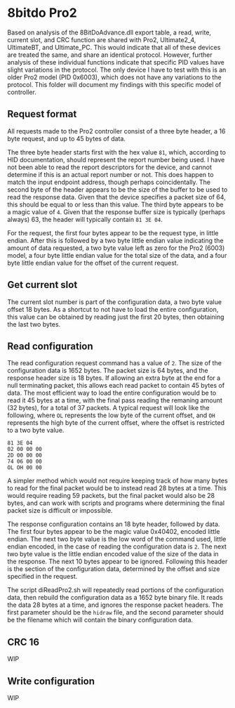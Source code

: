 # 8bitdo Pro2
Based on analysis of the 8BitDoAdvance.dll export table, a read, write, current slot, and CRC function are shared with Pro2, Ultimate2_4, UltimateBT, and Ultimate_PC.  This would indicate that all of these devices are treated the same, and share an identical protocol.  However, further analysis of these individual functions indicate that specific PID values have slight variations in the protocol.  The only device I have to test with this is an older Pro2 model (PID 0x6003), which does not have any variations to the protocol.  This folder will document my findings with this specific model of controller.

## Request format
All requests made to the Pro2 controller consist of a three byte header, a 16 byte request, and up to 45 bytes of data.

The three byte header starts first with the hex value `81`, which, according to HID documentation, should represent the report number being used.  I have not been able to read the report descriptors for the device, and cannot determine if this is an actual report number or not.  This does happen to match the input endpoint address, though perhaps coincidentally. The second byte of the header appears to be the size of the buffer to be used to read the response data.  Given that the device specifies a packet size of 64, this should be equal to or less than this value.  The third byte appears to be a magic value of `4`.  Given that the response buffer size is typically (perhaps always) 63, the header will typically contain `81 3E 04`.

For the request, the first four bytes appear to be the request type, in little endian. After this is followed by a two byte little endian value indicating the amount of data requested, a two byte value left as zero for the Pro2 (6003) model, a four byte little endian value for the total size of the data, and a four byte little endian value for the offset of the current request. 

## Get current slot
The current slot number is part of the configuration data, a two byte value offset 18 bytes.  As a shortcut to not have to load the entire configuration, this value can be obtained by reading just the first 20 bytes, then obtaining the last two bytes.

## Read configuration
The read configuration request command has a value of `2`.  The size of the configuration data is 1652 bytes.  The packet size is 64 bytes, and the response header size is 18 bytes.  If allowing an extra byte at the end for a null terminating packet, this allows each read packet to contain 45 bytes of data.  The most efficient way to load the entire configuration would be to read it 45 bytes at a time, with the final pass reading the remaning amount (32 bytes), for a total of 37 packets.  A typical request will look like the following, where `OL` represents the low byte of the current offset, and `OH` represents the high byte of the current offset, where the offset is restricted to a two byte value.
```
81 3E 04
02 00 00 00
2D 00 00 00
74 06 00 00
OL OH 00 00
```
A simpler method which would not require keeping track of how many bytes to read for the final packet would be to instead read 28 bytes at a time.  This would require reading 59 packets, but the final packet would also be 28 bytes, and can work with scripts and programs where determining the final packet size is difficult or impossible.

The response configuration contains an 18 byte header, followed by data.  The first four bytes appear to be the magic value 0x40402, encoded little endian.  The next two byte value is the low word of the command used, little endian encoded, in the case of reading the configuration data is `2`.  The next two byte value is the little endian encoded value of the size of the data in the response.  The next 10 bytes appear to be ignored.  Following this header is the section of the configuration data, determined by the offset and size specified in the request.

The script diReadPro2.sh will repeatedly read portions of the configuration data, then rebuild the configuration data as a 1652 byte binary file.  It reads the data 28 bytes at a time, and ignores the response packet headers.  The first parameter should be the `hidraw` file, and the second parameter should be the filename which will contain the binary configuration data.

## CRC 16
WIP

## Write configuration
WIP
